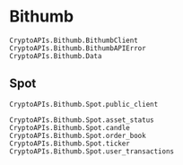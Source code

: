 # Bithumb

```@docs
CryptoAPIs.Bithumb.BithumbClient
CryptoAPIs.Bithumb.BithumbAPIError
CryptoAPIs.Bithumb.Data
```

## Spot

```@docs
CryptoAPIs.Bithumb.Spot.public_client
```

```@docs
CryptoAPIs.Bithumb.Spot.asset_status
CryptoAPIs.Bithumb.Spot.candle
CryptoAPIs.Bithumb.Spot.order_book
CryptoAPIs.Bithumb.Spot.ticker
CryptoAPIs.Bithumb.Spot.user_transactions
```
